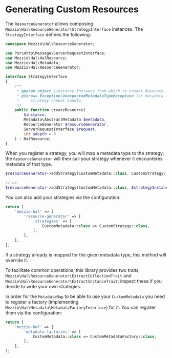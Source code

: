 # Generating Custom Resources

The `ResourceGenerator` allows composing `Mezzio\Hal\ResourceGenerator\StrategyInterface`
instances. The `StrategyInterface` defines the following:

```php
namespace Mezzio\Hal\ResourceGenerator;

use Psr\Http\Message\ServerRequestInterface;
use Mezzio\Hal\HalResource;
use Mezzio\Hal\Metadata;
use Mezzio\Hal\ResourceGenerator;

interface StrategyInterface
{
    /**
     * @param object $instance Instance from which to create Resource.
     * @throws Exception\UnexpectedMetadataTypeException for metadata types the
     *     strategy cannot handle.
     */
    public function createResource(
        $instance,
        Metadata\AbstractMetadata $metadata,
        ResourceGenerator $resourceGenerator,
        ServerRequestInterface $request,
        int $depth = 0
    ) : HalResource;
}
```

When you register a strategy, you will map a metadata type to the strategy; the
`ResourceGenerator` will then call your strategy whenever it encounteres
metadata of that type.

```php
$resourceGenerator->addStrategy(CustomMetadata::class, CustomStrategy::class);

// or:
$resourceGenerator->addStrategy(CustomMetadata::class, $strategyInstance);
```

You can also add your strategies via the configuration:

```php
return [
    'mezzio-hal' => [
        'resource-generator' => [
            'strategies' => [
                CustomMetadata::class => CustomStrategy::class,
            ],
        ],
    ],
];
```

If a strategy already is mapped for the given metadata type, this method will
override it.

To facilitate common operations, this library provides two traits,
`Mezzio\Hal\ResourceGenerator\ExtractCollectionTrait` and
`Mezzio\Hal\ResourceGenerator\ExtractInstanceTrait`; inspect these if you
decide to write your own strategies.

In order for the `MetadataMap` to be able to use your `CustomMetadata` you need to register 
a factory (implementing `Mezzio\Hal\Metadata\MetadataFactoryInterface`) for it.
You can register them via the configuration:

```php
return [
    'mezzio-hal' => [
        'metadata-factories' => [
            CustomMetadata::class => CustomMetadataFactory::class,
        ],
    ],
];
```
